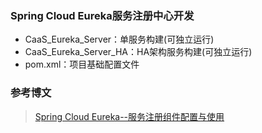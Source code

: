 
### Spring Cloud Eureka服务注册中心开发
- CaaS_Eureka_Server：单服务构建(可独立运行)
- CaaS_Eureka_Server_HA：HA架构服务构建(可独立运行)
- pom.xml：项目基础配置文件

### 参考博文

> [Spring Cloud Eureka--服务注册组件配置与使用](http://wiki.bcloud.io/pages/viewpage.action?pageId=328427)

